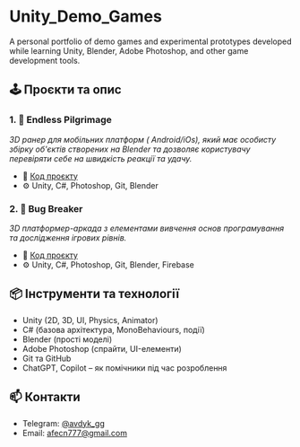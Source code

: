 # Unity_Demo_Games
A personal portfolio of demo games and experimental prototypes developed while learning Unity, Blender, Adobe Photoshop, and other game development tools.

## 🕹️ Проєкти та опис

### 1. 🏃 **Endless Pilgrimage**
*3D ранер для мобільних платформ ( Android/iOs), який має особисту збірку об'єктів створених на Blender та дозволяє користувачу перевіряти себе на швидкість реакції та удачу.*

- 📁 [Код проєкту](https://github.com/AvdikR/UnityProjects_Games/tree/main/Endless%20Piligrimage)
- ⚙️ Unity, C#, Photoshop, Git, Blender

### 2. 👾 **Bug Breaker**
*3D платформер-аркада з елементами вивчення основ програмування та дослідження ігрових рівнів.*

- 📁 [Код проєкту](https://github.com/AvdikR/UnityProjects_Games/tree/main/Bug%20Breaker)
- ⚙️ Unity, C#, Photoshop, Git, Blender, Firebase


## 📦 Інструменти та технології

- Unity (2D, 3D, UI, Physics, Animator)
- C# (базова архітектура, MonoBehaviours, події)
- Blender (прості моделі)
- Adobe Photoshop (спрайти, UI-елементи)
- Git та GitHub
- ChatGPT, Copilot – як помічники під час розроблення

## 📫 Контакти

- Telegram: [@avdyk_gg](https://t.me/avdyk_gg)
- Email: afecn777@gmail.com
